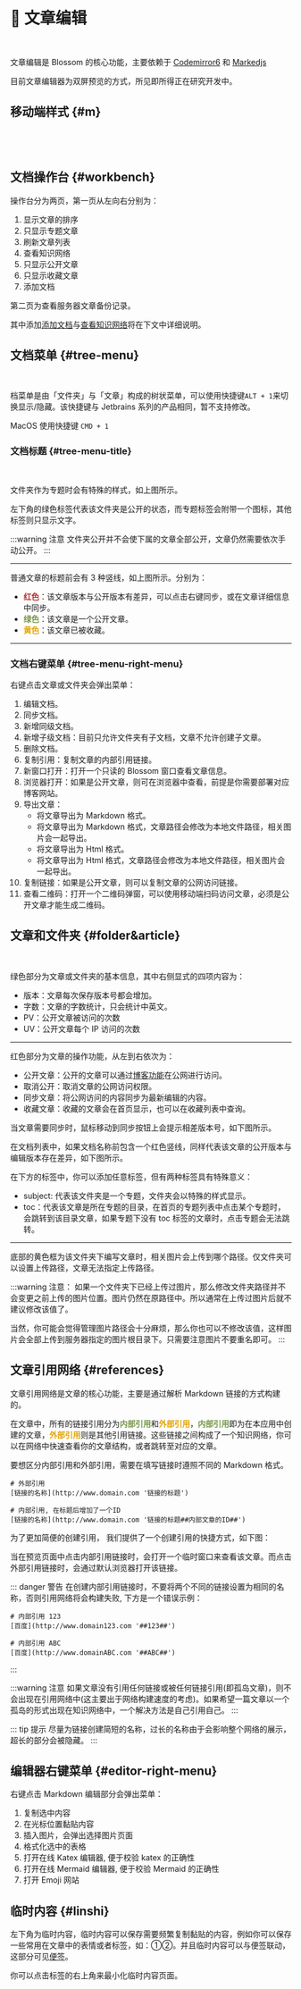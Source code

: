 <script setup lang="ts">
import { onMounted } from 'vue'
import { info } from '../scripts/stat-api'

onMounted(() => {
  info()
})
</script>

# 📃 文章编辑

<br/>
<bl-theme-img light-img="../imgs/article/article_light.png" dark-img="../imgs/article/article_dark.png"/>

文章编辑是 Blossom 的核心功能，主要依赖于 [Codemirror6](https://github.com/codemirror/dev) 和 [Markedjs](https://github.com/markedjs/marked)

目前文章编辑器为双屏预览的方式，所见即所得正在研究开发中。

## 移动端样式 {#m}

<div style="display:flex;flex-direction: row;justify-content: flex-start;overflow:scroll;padding: 20px;">
<div style="min-width:50%;margin-right:10px;"><bl-img src="../imgs/article/m.png" width="300px" /></div>
<div style="min-width:50%;margin-right:10px;"><bl-img src="../imgs/article/m_menu.png" width="300px" /></div>
<div style="min-width:50%;"><bl-img src="../imgs/article/m_toc.png" width="300px" /></div>
</div>

## 文档操作台 {#workbench}

<bl-img src="../imgs/article/workbench_1.png" width="200px"/>
<bl-img src="../imgs/article/workbench_2.png" width="200px" style="margin-top: 10px"/>

操作台分为两页，第一页从左向右分别为：

1.  显示文章的排序
2.  只显示专题文章
3.  刷新文章列表
4.  查看知识网络
5.  只显示公开文章
6.  只显示收藏文章
7.  添加文档

第二页为查看服务器文章备份记录。

其中添加[添加文档]()与[查看知识网络]()将在下文中详细说明。

## 文档菜单 {#tree-menu}

<br/>
<bl-img src="../imgs/article/tree_menu.png" width="200px"/>

档菜单是由「文件夹」与「文章」构成的树状菜单，可以使用快捷键`ALT + 1`来切换显示/隐藏。该快捷键与 Jetbrains 系列的产品相同，暂不支持修改。

MacOS 使用快捷键 `CMD + 1`

### 文档标题 {#tree-menu-title}

<br/>
<bl-img src="../imgs/article/tree_menu_subject.png" width="200px"/>

文件夹作为专题时会有特殊的样式，如上图所示。

左下角的绿色标签代表该文件夹是公开的状态，而专题标签会附带一个图标，其他标签则只显示文字。

:::warning 注意
文件夹公开并不会使下属的文章全部公开，文章仍然需要依次手动公开。
:::

---

<bl-img src="../imgs/article/article_sync1.png" width="230px"/>

普通文章的标题前会有 3 种竖线，如上图所示。分别为：

- <span style="color:#B72929;font-weight: bold;">红色</span>：该文章版本与公开版本有差异，可以点击右键同步，或在文章详细信息中同步。
- <span style="color:#779649;font-weight: bold;">绿色</span>：该文章是一个公开文章。
- <span style="color:#E3A300;font-weight: bold;">黄色</span>：该文章已被收藏。

---

### 文档右键菜单 {#tree-menu-right-menu}

<bl-img src="../imgs/article/right_menu.png" width="330px"/>

右键点击文章或文件夹会弹出菜单：

1. 编辑文档。
2. 同步文档。
3. 新增同级文档。
4. 新增子级文档：目前只允许文件夹有子文档，文章不允许创建子文章。
5. 删除文档。
6. 复制引用：复制文章的内部引用链接。
7. 新窗口打开：打开一个只读的 Blossom 窗口查看文章信息。
8. 浏览器打开：如果是公开文章，则可在浏览器中查看，前提是你需要部署对应博客网站。
9. 导出文章：
   - 将文章导出为 Markdown 格式。
   - 将文章导出为 Markdown 格式，文章路径会修改为本地文件路径，相关图片会一起导出。
   - 将文章导出为 Html 格式。
   - 将文章导出为 Html 格式，文章路径会修改为本地文件路径，相关图片会一起导出。
10. 复制链接：如果是公开文章，则可以复制文章的公网访问链接。
11. 查看二维码：打开一个二维码弹窗，可以使用移动端扫码访问文章，必须是公开文章才能生成二维码。

<bl-img src="../imgs/article/qrcode.png" width="330px"/>

## 文章和文件夹 {#folder&article}

<br/>
<bl-img src="../imgs/article/article_add.png" width="450px"/>

绿色部分为文章或文件夹的基本信息，其中右侧显式的四项内容为：

- 版本：文章每次保存版本号都会增加。
- 字数：文章的字数统计，只会统计中英文。
- PV：公开文章被访问的次数
- UV：公开文章每个 IP 访问的次数

---

红色部分为文章的操作功能，从左到右依次为：

- 公开文章：公开的文章可以通过[博客功能]()在公网进行访问。
- 取消公开：取消文章的公网访问权限。
- 同步文章：将公网访问的内容同步为最新编辑的内容。
- 收藏文章：收藏的文章会在首页显示，也可以在收藏列表中查询。

当文章需要同步时，鼠标移动到同步按钮上会提示相差版本号，如下图所示。

<bl-img src="../imgs/article/article_sync.png" width="230px"/>

在文档列表中，如果文档名称前包含一个红色竖线，同样代表该文章的公开版本与编辑版本存在差异，如下图所示。

<bl-img src="../imgs/article/article_sync1.png" width="230px"/>

在下方的标签中，你可以添加任意标签，但有两种标签具有特殊意义：

- subject: 代表该文件夹是一个专题，文件夹会以特殊的样式显示。
- toc：代表该文章是所在专题的目录，在首页的专题列表中点击某个专题时，会跳转到该目录文章，如果专题下没有 toc 标签的文章时，点击专题会无法跳转。

---

底部的黄色框为该文件夹下编写文章时，相关图片会上传到哪个路径。仅文件夹可以设置上传路径，文章无法指定上传路径。

:::warning 注意：
如果一个文件夹下已经上传过图片，那么修改文件夹路径并不会变更之前上传的图片位置。图片仍然在原路径中。所以通常在上传过图片后就不建议修改该值了。

当然，你可能会觉得管理图片路径会十分麻烦，那么你也可以不修改该值，这样图片会全部上传到服务器指定的图片根目录下。只需要注意图片不要重名即可。
:::

## 文章引用网络 {#references}

<bl-img src="../imgs/article/references.png" width="700px"/>

文章引用网络是文章的核心功能，主要是通过解析 Markdown 链接的方式构建的。

在文章中，所有的链接引用分为<span style="color:#779649;font-weight: bold;">内部引用</span>和<span style="color:#E3A300;font-weight: bold;">外部引用</span>，<span style="color:#779649;font-weight: bold;">内部引用</span>即为在本应用中创建的文章，<span style="color:#E3A300;font-weight: bold;">外部引用</span>则是其他引用链接。这些链接之间构成了一个知识网络，你可以在网络中快速查看你的文章结构，或者跳转至对应的文章。

要想区分内部引用和外部引用，需要在填写链接时遵照不同的 Markdown 格式。

```shell
# 外部引用
[链接的名称](http://www.domain.com '链接的标题')

# 内部引用, 在标题后增加了一个ID
[链接的名称](http://www.domain.com '链接的标题##内部文章的ID##')
```

为了更加简便的创建引用， 我们提供了一个创建引用的快捷方式，如下图：

<bl-img src="../imgs/article/references_copy.png" width="200px"/>

当在预览页面中点击内部引用链接时，会打开一个临时窗口来查看该文章。而点击外部引用链接时，会通过默认浏览器打开该链接。

::: danger 警告
在创建内部引用链接时，不要将两个不同的链接设置为相同的名称，否则引用网络将会构建失败, 下方是一个错误示例：

```shell
# 内部引用 123
[百度](http://www.domain123.com '##123##')

# 内部引用 ABC
[百度](http://www.domainABC.com '##ABC##')
```

:::

:::warning 注意
如果文章没有引用任何链接或被任何链接引用(即孤岛文章)，则不会出现在引用网络中(这主要出于网络构建速度的考虑)。如果希望一篇文章以一个孤岛的形式出现在知识网络中，一个解决方法是自己引用自己。
:::

::: tip 提示
尽量为链接创建简短的名称，过长的名称由于会影响整个网络的展示，超长的部分会被隐藏。
:::

## 编辑器右键菜单 {#editor-right-menu}

<bl-img src="../imgs/article/right_menu2.png" width="200px" :shadow="false"/>

右键点击 Markdown 编辑部分会弹出菜单：

1. 复制选中内容
2. 在光标位置黏贴内容
3. 插入图片，会弹出选择图片页面
4. 格式化选中的表格
5. 打开在线 Katex 编辑器, 便于校验 katex 的正确性
6. 打开在线 Mermaid 编辑器, 便于校验 Mermaid 的正确性
7. 打开 Emoji 网站

## 临时内容 {#linshi}

<bl-img src="../imgs/article/linshi.png" width="250px" :shadow="false"/>

左下角为临时内容，临时内容可以保存需要频繁复制黏贴的内容，例如你可以保存一些常用在文章中的表情或者标签，如：①②。并且临时内容可以与便签联动，这部分可见[便签](./note)。

你可以点击标签的右上角来最小化临时内容页面。
